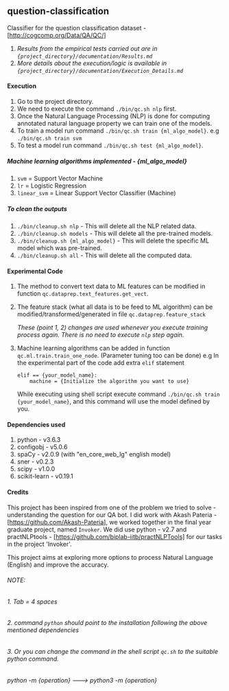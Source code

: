 ## question-classification
Classifier for the question classification dataset - [http://cogcomp.org/Data/QA/QC/]

1. _Results from the empirical tests carried out are in `{project_directory}/documentation/Results.md`_
2. _More details about the execution/logic is available in `{project_directory}/documentation/Execution_Details.md`_

#### Execution

1. Go to the project directory.
2. We need to execute the command `./bin/qc.sh nlp` first.
3. Once the Natural Language Processing (NLP) is done for computing annotated natural language property we can train 
   one of the models.
4. To train a model run command `./bin/qc.sh train {ml_algo_model}`. e.g `./bin/qc.sh train svm`
5. To test a model run command `./bin/qc.sh test {ml_algo_model}`.

##### Machine learning algorithms implemented - {ml_algo_model}

1. `svm` = Support Vector Machine
2. `lr` = Logistic Regression
3. `linear_svm` = Linear Support Vector Classifier (Machine)

##### To clean the outputs

1. `./bin/cleanup.sh nlp` - This will delete all the NLP related data.
2. `./bin/cleanup.sh models` - This will delete all the pre-trained models.
3. `./bin/cleanup.sh {ml_algo_model}` - This will delete the specific ML model which was pre-trained.
4. `./bin/cleanup.sh all` - This will delete all the computed data.

#### Experimental Code

1. The method to convert text data to ML features can be modified in function `qc.dataprep.text_features.get_vect`.
2. The feature stack (what all data is to be feed to ML algorithm) can be modified/transformed/generated 
   in file `qc.dataprep.feature_stack`
   
   _These (point 1, 2) changes are used whenever you execute training process again. 
   There is no need to execute `nlp` step again._
   
3. Machine learning algorithms can be added in function `qc.ml.train.train_one_node`. (Parameter tuning too can be done)
   e.g In the experimental part of the code add extra `elif` statement
   
   ```
   elif == {your_model_name}:
       machine = {Initialize the algorithm you want to use}
   ```
   While executing using shell script execute command `./bin/qc.sh train {your_model_name}`, and this command will 
   use the model defined by you. 

#### Dependencies used

1. python - v3.6.3
2. configobj - v5.0.6
3. spaCy - v2.0.9 (with "en_core_web_lg" english model)
4. sner - v0.2.3
5. scipy - v1.0.0
6. scikit-learn - v0.19.1

#### Credits

This project has been inspired from one of the problem we tried to solve - understanding the question for our QA bot. 
I did work with Akash Pateria - [https://github.com/Akash-Pateria], we worked together in the final year 
graduate project, named `Invoker`. We did use python - v2.7 and practNLPtools - [https://github.com/biplab-iitb/practNLPTools] 
for our tasks in the project 'Invoker'.

This project aims at exploring more options to process Natural Language (English) and improve the accuracy.

###### *NOTE:*
###### *1. Tab = 4 spaces*
###### *2. command `python` should point to the installation following the above mentioned dependencies*
###### *3. Or you can change the command in the shell script `qc.sh` to the suitable python command.*
###### *python -m {operation} ---> python3 -m {operation}*
